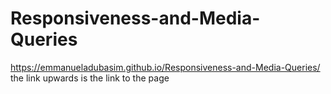# Responsiveness-and-Media-Queries

https://emmanueladubasim.github.io/Responsiveness-and-Media-Queries/ 
the link upwards is the link to the page 
